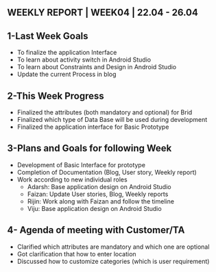 ## WEEKLY REPORT | WEEK04 | 22.04 - 26.04

## 1-Last Week Goals 

 * To finalize the application Interface
 * To learn about activity switch in Android Studio
 * To learn about Constraints and Design in Android Studio
 * Update the current Process in blog

## 2-This Week Progress

* Finalized the attributes (both mandatory and optional) for Brid
* Finalized which type of Data Base will be used during development
* Finalized the application interface for Basic Prototype

## 3-Plans and Goals for following Week

* Development of Basic Interface for prototype
* Completion of Documentation (Blog, User story, Weekly report)
* Work according to new individual roles
  * Adarsh: Base application design on Android Studio
  * Faizan: Update User stories, Blog, Weekly reports
  * Rijin: Work along with Faizan and follow the timeline
  * Viju: Base application design on Android Studio
   
## 4- Agenda of meeting with Customer/TA
  
  * Clarified which attributes are mandatory and which one are optional
  * Got clarification that how to enter location
  * Discussed how to customize categories (which is user requirement)
  
